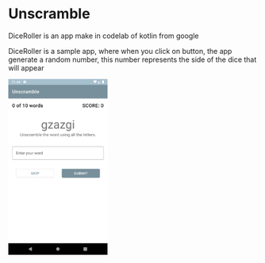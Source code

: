# Unscramble

DiceRoller is an app make in codelab of kotlin from google

DiceRoller is a sample app, where when you click on button, the app generate a random number, this number represents the side of the dice that will appear

<img src="screenshot/print1.png" width="200" heidth="300">

